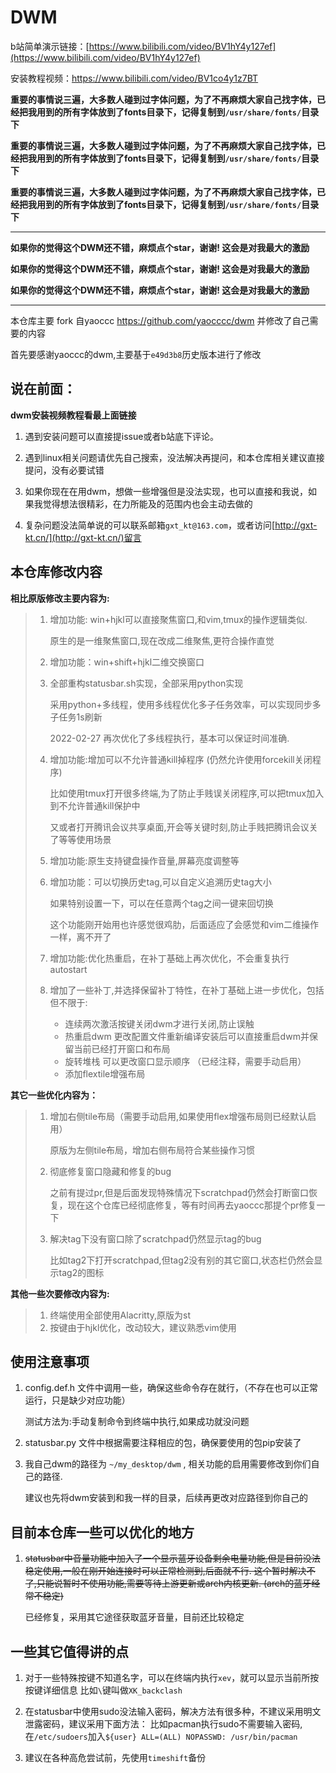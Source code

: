 # DWM

b站简单演示链接：[https://www.bilibili.com/video/BV1hY4y127ef](https://www.bilibili.com/video/BV1hY4y127ef)

安装教程视频：https://www.bilibili.com/video/BV1co4y1z7BT



**重要的事情说三遍，大多数人碰到过字体问题，为了不再麻烦大家自己找字体，已经把我用到的所有字体放到了fonts目录下，记得复制到`/usr/share/fonts/`目录下**

**重要的事情说三遍，大多数人碰到过字体问题，为了不再麻烦大家自己找字体，已经把我用到的所有字体放到了fonts目录下，记得复制到`/usr/share/fonts/`目录下**

**重要的事情说三遍，大多数人碰到过字体问题，为了不再麻烦大家自己找字体，已经把我用到的所有字体放到了fonts目录下，记得复制到`/usr/share/fonts/`目录下**



***

**如果你的觉得这个DWM还不错，麻烦点个star，谢谢! 这会是对我最大的激励**

**如果你的觉得这个DWM还不错，麻烦点个star，谢谢! 这会是对我最大的激励**

**如果你的觉得这个DWM还不错，麻烦点个star，谢谢! 这会是对我最大的激励**
***

本仓库主要 fork 自yaoccc https://github.com/yaocccc/dwm 并修改了自己需要的内容

首先要感谢yaoccc的dwm,主要基于`e49d3b8`历史版本进行了修改


## 说在前面：

**dwm安装视频教程看最上面链接**

1. 遇到安装问题可以直接提issue或者b站底下评论。

2. 遇到linux相关问题请优先自己搜索，没法解决再提问，和本仓库相关建议直接提问，没有必要试错

3. 如果你现在在用dwm，想做一些增强但是没法实现，也可以直接和我说，如果我觉得想法很精彩，在力所能及的范围内也会主动去做的

4. 复杂问题没法简单说的可以联系邮箱`gxt_kt@163.com`，或者访问[http://gxt-kt.cn/](http://gxt-kt.cn/)留言



## 本仓库修改内容

**相比原版修改主要内容为:**

> 1. 增加功能: win+hjkl可以直接聚焦窗口,和vim,tmux的操作逻辑类似. 
>
>    原生的是一维聚焦窗口,现在改成二维聚焦,更符合操作直觉
>
> 2. 增加功能：win+shift+hjkl二维交换窗口
>
> 3. 全部重构statusbar.sh实现，全部采用python实现
>    
>    采用python+多线程，使用多线程优化多子任务效率，可以实现同步多子任务1s刷新
>    
>    2022-02-27 再次优化了多线程执行，基本可以保证时间准确.
>
> 4. 增加功能:增加可以不允许普通kill掉程序 (仍然允许使用forcekill关闭程序)
>
>    比如使用tmux打开很多终端,为了防止手贱误关闭程序,可以把tmux加入到不允许普通kill保护中
> 
>    又或者打开腾讯会议共享桌面,开会等关键时刻,防止手贱把腾讯会议关了等等使用场景
>
> 5. 增加功能:原生支持键盘操作音量,屏幕亮度调整等
> 
> 6. 增加功能：可以切换历史tag,可以自定义追溯历史tag大小
>    
>    如果特别设置一下，可以在任意两个tag之间一键来回切换
> 
>    这个功能刚开始用也许感觉很鸡肋，后面适应了会感觉和vim二维操作一样，离不开了
>
> 6. 增加功能:优化热重启，在补丁基础上再次优化，不会重复执行autostart
>
> 7. 增加了一些补丁,并选择保留补丁特性，在补丁基础上进一步优化，包括但不限于: 
>    
>    - 连续两次激活按键关闭dwm才进行关闭,防止误触
>    - 热重启dwm 更改配置文件重新编译安装后可以直接重启dwm并保留当前已经打开窗口和布局
>    - 旋转堆栈 可以更改窗口显示顺序 （已经注释，需要手动启用）
>    - 添加flextile增强布局


**其它一些优化内容为：**
> 1. 增加右侧tile布局（需要手动启用,如果使用flex增强布局则已经默认启用）
> 
>     原版为左侧tile布局，增加右侧布局符合某些操作习惯
>
> 2. 彻底修复窗口隐藏和修复的bug 
>
>    之前有提过pr,但是后面发现特殊情况下scratchpad仍然会打断窗口恢复，现在这个仓库已经彻底修复，等有时间再去yaoccc那提个pr修复一下
>
> 3. 解决tag下没有窗口除了scratchpad仍然显示tag的bug 
>
>    比如tag2下打开scratchpad,但tag2没有别的其它窗口,状态栏仍然会显示tag2的图标

**其他一些次要修改内容为:**

> 1. 终端使用全部使用Alacritty,原版为st
> 2. 按键由于hjkl优化，改动较大，建议熟悉vim使用


## 使用注意事项

1. config.def.h 文件中调用一些，确保这些命令存在就行，（不存在也可以正常运行，只是缺少对应功能）

   测试方法为:手动复制命令到终端中执行,如果成功就没问题

2. statusbar.py 文件中根据需要注释相应的包，确保要使用的包pip安装了

3. 我自己dwm的路径为 `~/my_desktop/dwm` , 相关功能的启用需要修改到你们自己的路径.

   建议也先将dwm安装到和我一样的目录，后续再更改对应路径到你自己的



## 目前本仓库一些可以优化的地方

1. ~~statusbar中音量功能中加入了一个显示蓝牙设备剩余电量功能,但是目前没法稳定使用,一般在刚开始连接时可以正常检测到,后面就不行. 这个暂时解决不了,只能说暂时不使用功能,需要等待上游更新或arch内核更新. (arch的蓝牙经常不稳定)~~
  
    已经修复，采用其它途径获取蓝牙音量，目前还比较稳定


## 一些其它值得讲的点
1. 对于一些特殊按键不知道名字，可以在终端内执行`xev`，就可以显示当前所按按键详细信息
    比如`\`键叫做`XK_backclash`
    
2. 在statusbar中使用sudo没法输入密码，解决方法有很多种，不建议采用明文泄露密码，建议采用下面方法：
    比如pacman执行sudo不需要输入密码,在`/etc/sudoers`加入`${user} ALL=(ALL) NOPASSWD: /usr/bin/pacman`

3. 建议在各种高危尝试前，先使用`timeshift`备份
